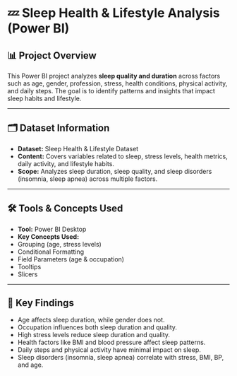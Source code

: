 # 💤 Sleep Health & Lifestyle Analysis (Power BI)

## 📊 Project Overview
This Power BI project analyzes **sleep quality and duration** across factors such as age, gender, profession, stress, health conditions, physical activity, and daily steps. The goal is to identify patterns and insights that impact sleep habits and lifestyle.

---

## 🗂 Dataset Information
- **Dataset:** Sleep Health & Lifestyle Dataset
- **Content:** Covers variables related to sleep, stress levels, health metrics, daily activity, and lifestyle habits.
- **Scope:** Analyzes sleep duration, sleep quality, and sleep disorders (insomnia, sleep apnea) across multiple factors.

---

## 🛠 Tools & Concepts Used
- **Tool:** Power BI Desktop
- **Key Concepts Used:**
- Grouping (age, stress levels)
- Conditional Formatting
- Field Parameters (age & occupation)
- Tooltips
- Slicers

---

## 🔑 Key Findings
- Age affects sleep duration, while gender does not.
- Occupation influences both sleep duration and quality.
- High stress levels reduce sleep duration and quality.
- Health factors like BMI and blood pressure affect sleep patterns.
- Daily steps and physical activity have minimal impact on sleep.
- Sleep disorders (insomnia, sleep apnea) correlate with stress, BMI, BP, and age.

